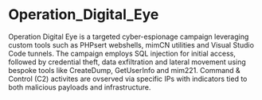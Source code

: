 # Operation_Digital_Eye
Operation Digital Eye is a targeted cyber-espionage campaign leveraging custom tools such as PHPsert webshells, mimCN utilities and Visual Studio Code tunnels. The campaign employs SQL injection for initial access, followed by credential theft, data exfiltration and lateral movement using bespoke tools like CreateDump, GetUserInfo and mim221. Command & Control (C2) activites are ovserved via specific IPs with indicators tied to both malicious payloads and infrastructure. 
